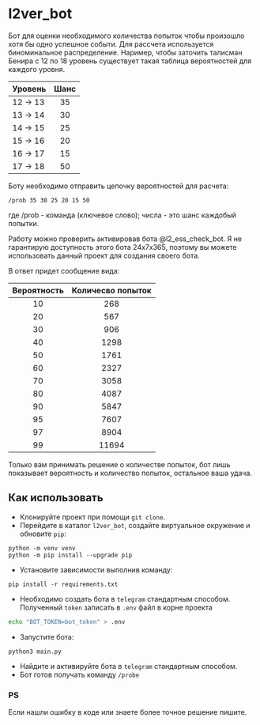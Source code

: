 # l2ver_bot

Бот для оценки необходимого количества попыток чтобы произошло хотя бы одно успешное событи. Для рассчета используется биноминальное распределение.
Наример, чтобы заточить талисман Бенира с 12 по 18 уровень существует такая таблица вероятностей для каждого уровня.

| Уровень  | Шанс |
|----------|:----:|
| 12 -> 13 |  35  | 
| 13 -> 14 |  30  |
| 14 -> 15 |  25  |
| 15 -> 16 |  20  |
| 16 -> 17 |  15  |
| 17 -> 18 |  50  |

Боту необходимо отправить цепочку вероятностей для расчета:

```
/prob 35 30 25 20 15 50
```

где /prob - команда (ключевое слово); числа - это шанс каждобый попытки. 

Работу можно проверить активировав бота @l2_ess_check_bot. Я не гарантирую доступность этого бота 24x7x365, поэтому вы можете использовать данный проект для создания своего бота.

В ответ придет сообщение вида:


| Вероятность | Количесво попыток |
|:-----------:|:-----------------:|
|      10     |        268        |
|      20     |        567        |
|      30     |        906        |
|      40     |        1298       |
|      50     |        1761       |
|      60     |        2327       |
|      70     |        3058       |
|      80     |        4087       |
|      90     |        5847       |
|      95     |        7607       |
|      97     |        8904       |
|      99     |       11694       |

Только вам принимать решение о количестве попыток, бот лишь показывает вероятность и количество попыток, остальное ваша удача.

## Как использовать
- Клонируйте проект при помощи `git clone`.
- Перейдите в каталог `l2ver_bot`, создайте виртуальное окружение и обновите `pip`:
```
python -m venv venv
python -m pip install --upgrade pip
```
- Установите зависимости выполнив команду:
```
pip install -r requirements.txt
```
- Необходимо создать бота в `telegram` стандартным способом. Полученный `token` записать в `.env` файл в корне проекта
```bash
echo "BOT_TOKEN=bot_token" > .env
```
- Запустите бота:
```
python3 main.py
```
- Найдите и активируйте бота в `telegram` стандартным способом.
- Бот готов получать команду `/probe`

### PS

Если нашли ошибку в коде или знаете более точное решение пишите. 
